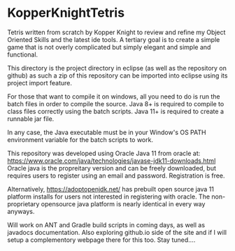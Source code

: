 # KopperKnightTetris
Tetris written from scratch by Kopper Knight to review and refine my Object Oriented Skills and the latest ide tools. A tertiary goal is to create a simple game that is not overly complicated but simply elegant and simple and functional.

This directory is the project directory in eclipse (as well as the repository on github) as such a zip of this repository can be imported into eclipse using its project import feature.

For those that want to compile it on windows, all you need to do is run the batch files in order to compile the source.
Java 8+ is required to compile to class files correctly using the batch scripts.
Java 11+ is required to create a runnable jar file.

In any case, the Java executable must be in your Window's OS PATH environment variable for the batch scripts to work.

This repository was developed using Oracle Java 11 from oracle at:    https://www.oracle.com/java/technologies/javase-jdk11-downloads.html
Oracle java is the propreitary version and can be freely downloaded, but requires users to register using an email and password. Registration is free.

Alternatively, https://adoptopenjdk.net/ has prebuilt open source java 11 platform installs for users not interested in registering with oracle. The non-proprietary opensource java platform is nearly identical in every way anyways.


Will work on ANT and Gradle build scripts in coming days, as well as javadocs documentation. Also exploring github.io side of the site and if I will setup a complementory webpage there for this too. Stay tuned....
